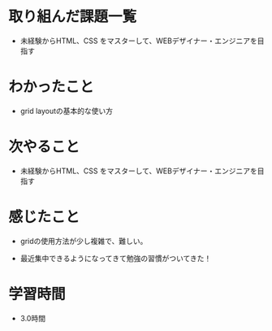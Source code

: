 # 取り組んだ課題一覧

- 未経験からHTML、CSS をマスターして、WEBデザイナー・エンジニアを目指す

# わかったこと

- grid layoutの基本的な使い方

# 次やること

- 未経験からHTML、CSS をマスターして、WEBデザイナー・エンジニアを目指す

# 感じたこと

- gridの使用方法が少し複雑で、難しい。

- 最近集中できるようになってきて勉強の習慣がついてきた！

# 学習時間
- 3.0時間
